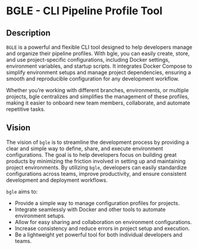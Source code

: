 # BGLE - CLI Pipeline Profile Tool

## Description

`BGLE` is a powerful and flexible CLI tool designed to help developers manage and organize their pipeline profiles. With bgle, you can easily create, store, and use project-specific configurations, including Docker settings, environment variables, and startup scripts. It integrates Docker Compose to simplify environment setups and manage project dependencies, ensuring a smooth and reproducible configuration for any development workflow.

Whether you’re working with different branches, environments, or multiple projects, bgle centralizes and simplifies the management of these profiles, making it easier to onboard new team members, collaborate, and automate repetitive tasks.

## Vision

The vision of `bgle` is to streamline the development process by providing a clear and simple way to define, share, and execute environment configurations. The goal is to help developers focus on building great products by minimizing the friction involved in setting up and maintaining project environments. By utilizing `bgle`, developers can easily standardize configurations across teams, improve productivity, and ensure consistent development and deployment workflows.

`bgle` aims to:

- Provide a simple way to manage configuration profiles for projects.
- Integrate seamlessly with Docker and other tools to automate environment setups.
- Allow for easy sharing and collaboration on environment configurations.
- Increase consistency and reduce errors in project setup and execution.
- Be a lightweight yet powerful tool for both individual developers and teams.